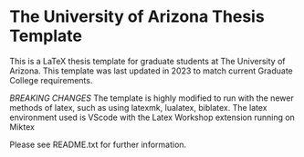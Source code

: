 # The University of Arizona Thesis Template

This is a LaTeX thesis template for graduate students at The University of
Arizona. This template was last updated in 2023 to match current Graduate
College requirements.

*BREAKING CHANGES*
The template is highly modified to run with the newer methods of latex, such as using latexmk, lualatex, biblatex.
The latex environment used is VScode with the Latex Workshop extension running on Miktex

Please see README.txt for further information.